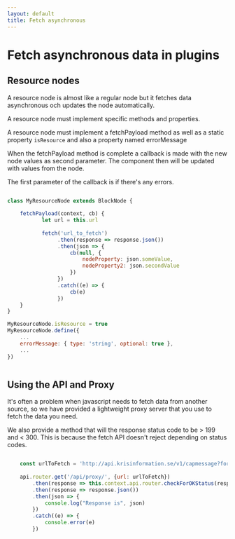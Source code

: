 ```yaml
---
layout: default
title: Fetch asynchronous
---
```


# Fetch asynchronous data in plugins

## Resource nodes

A resource node is almost like a regular node but it fetches data asynchronous och updates the node automatically.
  
A resource node must implement specific methods and properties.

A resource node must implement a fetchPayload method as well as a static property `isResource`
 and also a property named errorMessage


When the fetchPayload method is complete a callback is made with the new node values as second parameter.
The component then will be updated with values from the node.

The first parameter of the callback is if there's any errors.

~~~ javascript

class MyResourceNode extends BlockNode {
    
    fetchPayload(context, cb) {
           let url = this.url
           
           fetch('url_to_fetch')
                .then(response => response.json())
                .then(json => {
                    cb(null, {
                        nodeProperty: json.someValue,
                        nodeProperty2: json.secondValue
                    })
                })
                .catch((e) => {
                    cb(e)
                })
    }
}   

MyResourceNode.isResource = true
MyResourceNode.define({
    ...
    errorMessage: { type: 'string', optional: true },
    ...
})



~~~


## Using the API and Proxy

It's often a problem when javascript needs to fetch data from another source, so we have provided a lightweight proxy server that
you use to fetch the data you need.

We also provide a method that will the response status code to be > 199 and < 300. This is because the fetch
API doesn't reject depending on status codes.

~~~ javascript

    const urlToFetch = 'http://api.krisinformation.se/v1/capmessage?format=json'
    
    api.router.get('/api/proxy/', {url: urlToFetch})
        .then(response => this.context.api.router.checkForOKStatus(response))
        .then(response => response.json())
        .then(json => {
            console.log("Response is", json)
        })
        .catch((e) => {
            console.error(e)
        })


~~~ 


